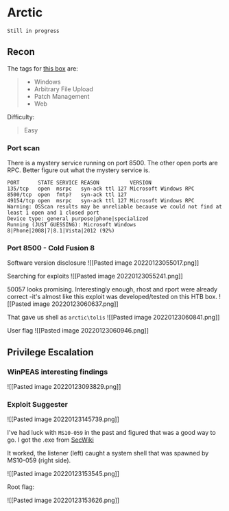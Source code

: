 # Arctic
`Still in progress`
## Recon  

The tags for [this box](https://app.hackthebox.com/machines/9) are:  
> - Windows
> - Arbitrary File Upload  
> - Patch Management
> - Web

Difficulty:
> Easy


### Port scan
There is a mystery service running on port 8500. The other open ports are RPC. Better figure out what the mystery service is.
```text
PORT      STATE SERVICE REASON          VERSION                                                                                                                              135/tcp   open  msrpc   syn-ack ttl 127 Microsoft Windows RPC                                                                                                                8500/tcp  open  fmtp?   syn-ack ttl 127                                                                                                                                      49154/tcp open  msrpc   syn-ack ttl 127 Microsoft Windows RPC                                                                                                                Warning: OSScan results may be unreliable because we could not find at least 1 open and 1 closed port                                                                        Device type: general purpose|phone|specialized                                                                                                                               Running (JUST GUESSING): Microsoft Windows 8|Phone|2008|7|8.1|Vista|2012 (92%) 
```

### Port 8500 - Cold Fusion 8
Software version disclosure
![[Pasted image 20220123055017.png]]

Searching for exploits
![[Pasted image 20220123055241.png]]

50057 looks promising. Interestingly enough, rhost and rport were already correct -it's almost like this exploit was developed/tested on this HTB box.
![[Pasted image 20220123060637.png]]

That gave us shell as `arctic\tolis`
![[Pasted image 20220123060841.png]]

User flag
![[Pasted image 20220123060946.png]]

## Privilege Escalation

### WinPEAS interesting findings
![[Pasted image 20220123093829.png]]


### Exploit Suggester
![[Pasted image 20220123145739.png]]

I've had luck with `MS10-059` in the past and figured that was a good way to go. I got the .exe from [SecWiki](https://github.com/SecWiki/windows-kernel-exploits/tree/master/MS10-059)

It worked, the listener (left) caught a system shell that was spawned by MS10-059 (right side).

![[Pasted image 20220123153545.png]]

Root flag:

![[Pasted image 20220123153626.png]]